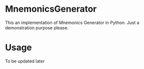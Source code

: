 # MnemonicsGenerator

This an implementation of Mnemonics Generator in Python.
Just a demonstration purpose please.

# Usage
To be updated later
